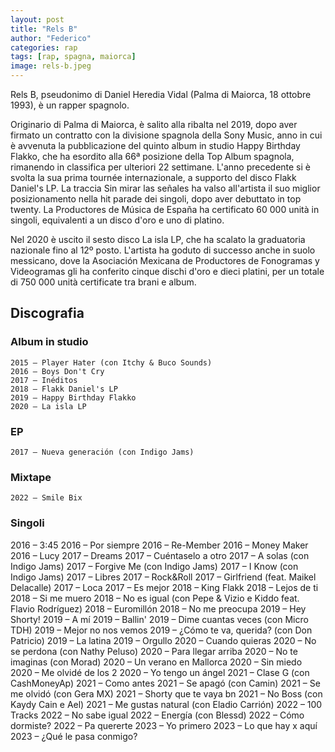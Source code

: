 ```yaml
---
layout: post
title: "Rels B"
author: "Federico"
categories: rap
tags: [rap, spagna, maiorca]
image: rels-b.jpeg
---
```


Rels B, pseudonimo di Daniel Heredia Vidal (Palma di Maiorca, 18 ottobre 1993), è un rapper spagnolo.

Originario di Palma di Maiorca, è salito alla ribalta nel 2019, dopo aver firmato un contratto con la divisione spagnola della Sony Music, anno in cui è avvenuta la pubblicazione del quinto album in studio Happy Birthday Flakko, che ha esordito alla 66ª posizione della Top Album spagnola, rimanendo in classifica per ulteriori 22 settimane. L'anno precedente si è svolta la sua prima tournée internazionale, a supporto del disco Flakk Daniel's LP. La traccia Sin mirar las señales ha valso all'artista il suo miglior posizionamento nella hit parade dei singoli, dopo aver debuttato in top twenty. La Productores de Música de España ha certificato 60 000 unità in singoli, equivalenti a un disco d'oro e uno di platino.

Nel 2020 è uscito il sesto disco La isla LP, che ha scalato la graduatoria nazionale fino al 12º posto. L'artista ha goduto di successo anche in suolo messicano, dove la Asociación Mexicana de Productores de Fonogramas y Videogramas gli ha conferito cinque dischi d'oro e dieci platini, per un totale di 750 000 unità certificate tra brani e album.

## Discografia

### Album in studio

    2015 – Player Hater (con Itchy & Buco Sounds)
    2016 – Boys Don't Cry
    2017 – Inéditos
    2018 – Flakk Daniel's LP
    2019 – Happy Birthday Flakko
    2020 – La isla LP

### EP

    2017 – Nueva generación (con Indigo Jams)

### Mixtape

    2022 – Smile Bix

### Singoli

2016 – 3:45
2016 – Por siempre
2016 – Re-Member
2016 – Money Maker
2016 – Lucy
2017 – Dreams
2017 – Cuéntaselo a otro
2017 – A solas (con Indigo Jams)
2017 – Forgive Me (con Indigo Jams)
2017 – I Know (con Indigo Jams)
2017 – Libres
2017 – Rock&Roll
2017 – Girlfriend (feat. Maikel Delacalle)
2017 – Loca
2017 – Es mejor
2018 – King Flakk
2018 – Lejos de ti
2018 – Si me muero
2018 – No es igual (con Pepe & Vizio e Kiddo feat. Flavio Rodríguez)
2018 – Euromillón
2018 – No me preocupa
2019 – Hey Shorty!
2019 – A mí
2019 – Ballin'
2019 – Dime cuantas veces (con Micro TDH)
2019 – Mejor no nos vemos
2019 – ¿Cómo te va, querida? (con Don Patricio)
2019 – La latina
2019 – Orgullo
2020 – Cuando quieras
2020 – No se perdona (con Nathy Peluso)
2020 – Para llegar arriba
2020 – No te imaginas (con Morad)
2020 – Un verano en Mallorca
2020 – Sin miedo
2020 – Me olvidé de los 2
2020 – Yo tengo un ángel
2021 – Clase G (con CashMoneyAp)
2021 – Como antes
2021 – Se apagó (con Camin)
2021 – Se me olvidó (con Gera MX)
2021 – Shorty que te vaya bn
2021 – No Boss (con Kaydy Cain e Ael)
2021 – Me gustas natural (con Eladio Carrión)
2022 – 100 Tracks
2022 – No sabe igual
2022 – Energía (con Blessd)
2022 – Cómo dormiste?
2022 – Pa quererte
2023 – Yo primero
2023 – Lo que hay x aquí
2023 – ¿Qué le pasa conmigo?
